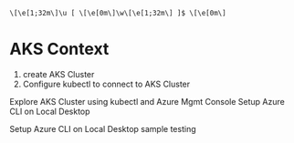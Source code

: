 ```
\[\e[1;32m\]\u [ \[\e[0m\]\w\[\e[1;32m\] ]$ \[\e[0m\]
```
# AKS Context
1. create AKS Cluster
2. Configure kubectl to connect to AKS Cluster

Explore AKS Cluster using kubectl and Azure Mgmt Console
Setup Azure CLI on Local Desktop

Setup Azure CLI on Local Desktop
sample testing
